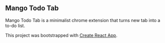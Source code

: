 ## Mango Todo Tab

Mango Todo Tab is a minimalist chrome extension that turns new tab into a to-do list.

This project was bootstrapped with [Create React App](https://github.com/facebookincubator/create-react-app).
